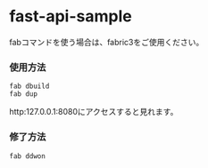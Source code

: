 # fast-api-sample

fabコマンドを使う場合は、fabric3をご使用ください。

###  使用方法
```shell
fab dbuild
fab dup
```

http:127.0.0.1:8080にアクセスすると見れます。

###  修了方法
```shell
fab ddwon
```